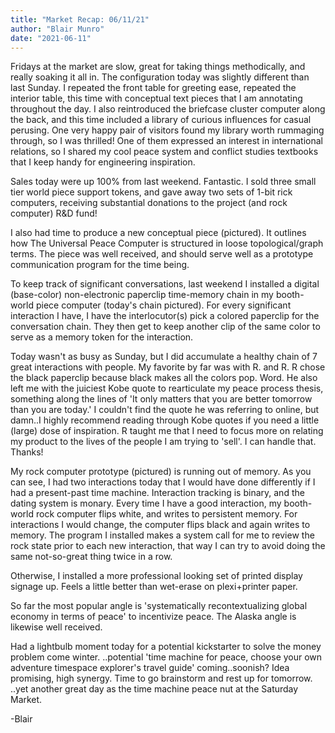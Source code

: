 ```yaml
---
title: "Market Recap: 06/11/21"
author: "Blair Munro"
date: "2021-06-11"
---
```


Fridays at the market are slow, great for taking things methodically, and really soaking it all in. The configuration today was slightly different than last Sunday. I repeated the front table for greeting ease, repeated the interior table, this time with conceptual text pieces that I am annotating throughout the day. I also reintroduced the briefcase cluster computer along the back, and this time included a library of curious influences for casual perusing. One very happy pair of visitors found my library worth rummaging through, so I was thrilled! One of them expressed an interest in international relations, so I shared my cool peace system and conflict studies textbooks that I keep handy for engineering  inspiration.

Sales today were up 100% from last weekend. Fantastic. I sold three small tier world piece support tokens, and gave away two sets of 1-bit rick computers, receiving substantial donations to the project (and rock computer) R&D fund!

I also had time to produce a new conceptual piece (pictured). It outlines how The Universal Peace Computer is structured in loose topological/graph terms. The piece was well received, and should serve well as a prototype communication program for the time being.

To keep track of significant conversations, last weekend I installed a digital (base-color) non-electronic paperclip time-memory chain in my booth-world piece computer (today's chain pictured). For every significant interaction I have, I have the interlocutor(s) pick a colored paperclip for the conversation chain. They then get to keep another clip of the same color to serve as a memory token for the interaction.

Today wasn't as busy as Sunday, but I did accumulate a healthy chain of 7 great interactions with people. My favorite by far was with R. and R. R chose the black paperclip because black makes all the colors pop. Word. He also left me with the juiciest Kobe quote to rearticulate my peace process thesis, something along the lines of 'It only matters that you are better tomorrow than you are today.' I couldn't find the quote he was referring to online, but damn..I highly recommend reading through Kobe quotes if you need a little (large) dose of inspiration. R taught me that I need to focus more on relating my product to the lives of the people I am trying to 'sell'. I can handle that. Thanks!

My rock computer prototype (pictured) is running out of memory. As you can see, I had two interactions today that I would have done differently if I had a present-past time machine. Interaction tracking is binary, and the dating system is monary. Every time I have a good interaction, my booth-world rock computer flips white, and writes to persistent memory. For interactions I would change, the computer flips black and again writes to memory. The program I installed makes a system call for me to review the rock state prior to each new interaction, that way I can try to avoid doing the same not-so-great thing twice in a row.

Otherwise, I installed a more professional looking set of printed display signage up. Feels a little better than wet-erase on plexi+printer paper.

So far the most popular angle is 'systematically recontextualizing  global economy in terms of peace' to incentivize peace. The Alaska angle is likewise well received.

Had a lightbulb moment today for a potential kickstarter to solve the money problem come winter. ..potential 'time machine for peace, choose your own adventure timespace explorer's travel guide' coming..soonish? Idea promising, high synergy. Time to go brainstorm and rest up for tomorrow. ..yet another great day as the time machine peace nut at the Saturday Market.

-Blair
